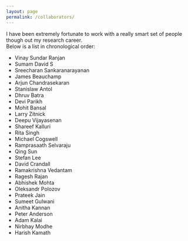 ```yaml
---
layout: page
permalink: /collaborators/
---
```

I have been extremely fortunate to work with a really smart set of people though out my research career. <br>
Below is a list in chronological order: 

- Vinay Sundar Ranjan
- Sumam David S
- Sreecharan Sankaranarayanan
- James Beauchamp
- Arjun Chandrasekaran
- Stanislaw Antol
- Dhruv Batra
- Devi Parikh
- Mohit Bansal
- Larry Zitnick
- Deepu Vijayasenan 
- Shareef Kalluri
- Rita Singh
- Michael Cogswell
- Ramprasaath Selvaraju
- Qing Sun
- Stefan Lee
- David Crandall
- Ramakrishna Vedantam
- Ragesh Rajan
- Abhishek Mohta
- Oleksandr Polozov
- Prateek Jain
- Sumeet Gulwani
- Anitha Kannan
- Peter Anderson
- Adam Kalai
- Nirbhay Modhe
- Harish Kamath


